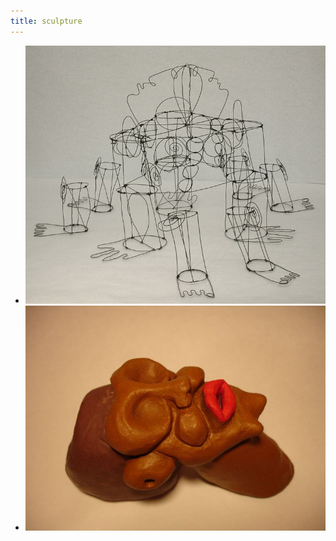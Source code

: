 ```yaml
---
title: sculpture 
---
```

<ul class="row images">
  <li class="col-lg-4 col-md-4 col-sm-12 col-xs-12">
    <img class="img-responsive img-rounded" src="/images/wire_sculpt.jpg">
  </li>
  <li class="col-lg-4 col-md-4 col-sm-12 col-xs-12">
    <img class="img-responsive img-rounded" src="/images/clay_head.jpg">
  </li>
</ul>
